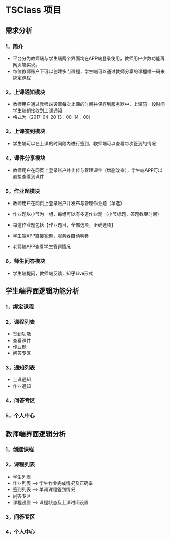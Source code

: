 # TSClass 项目

## 需求分析

### 1，简介

- 平台分为教师端与学生端两个界面均在APP端登录使用，教师用户少数功能再网页端实现。
- 每位教师账户下可以创建多门课程，学生端可以通过教师分享的课程唯一码来绑定课程

### 2，上课通知模块

- 教师用户通过教师端设置每次上课的时间并保存到服务器中，上课前一段时间学生端胡接收到上课通知 
- 格式为（2017-04-20  13：00-14：00）

### 3，上课签到模块

- 学生端可以在上课的时间段内进行签到，教师端可以查看每次签到的情况

### 4，课件分享模块

- 教师用户在网页上登录账户并上传与管理课件（增删改查），学生端APP可以直接查看到课件

### 5，作业题模块

- 教师用户在网页上登录账户并发布与管理作业题（单选）

- 作业题以小节为一组，每组可以有多道作业题 （小节标题，答题截至时间）

- 每道作业题包括【作业题目，全部选项，正确选项】

- 学生端APP直接答题，服务器自动判卷

- 老师端APP查看学生答题情况

### 6，师生问答模块

- 学生端提问，教师端反馈，知乎Live形式



## 学生端界面逻辑功能分析

### 1，绑定课程

### 2，课程列表

- 签到功能
- 查看课件
- 作业题
- 问答专区

### 3，通知列表

- 上课通知
- 作业通知

### 4，问答专区

### 5，个人中心

## 教师端界面逻辑分析

### 1，创建课程

### 2，课程列表

- 学生列表
- 作业列表 --> 学生作业完成情况及正确率
- 签到列表 --> 单词课程签到情况
- 问答专区
- 课程设置 --> 课程状态及上课时间设置 

### 3，问答专区

### 4，个人中心